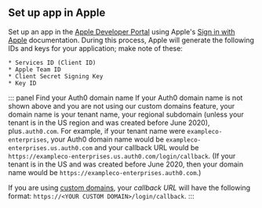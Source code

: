 ## Set up app in Apple

Set up an app in the [Apple Developer Portal](https://developer.apple.com) using Apple's [Sign in with Apple](https://developer.apple.com/sign-in-with-apple/get-started/) documentation. During this process, Apple will generate the following IDs and keys for your application; make note of these:

    * Services ID (Client ID)
    * Apple Team ID
    * Client Secret Signing Key
    * Key ID

::: panel Find your Auth0 domain name
If your Auth0 domain name is not shown above and you are not using our custom domains feature, your domain name is your tenant name, your regional subdomain (unless your tenant is in the US region and was created before June 2020), plus`.auth0.com`. For example, if your tenant name were `exampleco-enterprises`, your Auth0 domain name would be `exampleco-enterprises.us.auth0.com` and your callback URL would be `https://exampleco-enterprises.us.auth0.com/login/callback`. (If your tenant is in the US and was created before June 2020, then your domain name would be `https://exampleco-enterprises.auth0.com`.)

If you are using [custom domains](https://auth0.com/docs/custom-domains), your <dfn data-key="callback">callback URL</dfn> will have the following format: `https://<YOUR CUSTOM DOMAIN>/login/callback`.
:::
